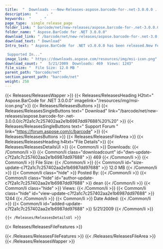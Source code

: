 ```yaml
---
title:  "  Downloads ---New-Releases-aspose.barcode-for-.net-3.0.0.0 . " 
description:  "    . " 
keywords:  "    . " 
page_type:  single_release_page
folder_link: " barcode/net/new-releases/aspose.barcode-for-.net-3.0.0.0/"
folder_name: " Aspose.BarCode for .NET 3.0.0.0"
download_link: " /barcode/net/new-releases/aspose.barcode-for-.net-3.0.0.0/c7f2a1c7c257402aa2e1b6987dd97688"
download_text: " Download"
Intro_text: " Aspose.BarCode for .NET v3.0.0.0 has been released.New Features

 Supported In..."
image_link: " https://downloads.aspose.com/resources/img/msi-icon.png"
download_count: "   5/21/2009  Downloads: 469  Views: 1243"
file_size: "  File Size: 12.0 MB "
parent_path: "barcode/net"
section_parent_path: "barcode/net"
weight: 258 
---
```


{{< Releases/ReleasesWapper >}}
  {{< Releases/ReleasesHeading H2txt=" Aspose.BarCode for .NET 3.0.0.0" imagelink="/resources/img/msi-icon.png">}}
  {{< Releases/ReleasesButtons >}}
    {{< Releases/ReleasesSingleButtons text=" Download" link="/barcode/net/new-releases/aspose.barcode-for-.net-3.0.0.0/c7f2a1c7c257402aa2e1b6987dd97688%20%20" >}}
    {{< Releases/ReleasesSingleButtons text=" Support Forum " link="https://forum.aspose.com/c/barcode" >}}
  {{< Releases/ReleasesButtons >}}
  {{< Releases/ReleasesFileArea >}}
    {{< Releases/ReleasesHeading h4txt="File Details">}}
    {{< Releases/ReleasesDetailsUl >}}
            {{< Common/li  >}} Downloads: {{< /Common/li >}} 
      {{< Common/li class="downloadcount" id="dwn-update-c7f2a1c7c257402aa2e1b6987dd97688" >}} 469 {{< /Common/li >}} 
      {{< Common/li  >}} File Size: {{< /Common/li >}} 
      {{< Common/li id="size-update-c7f2a1c7c257402aa2e1b6987dd97688" >}} 12.0 MB {{< /Common/li >}} 
      {{< Common/li  class="hide" >}} Posted By: {{< /Common/li >}} 
      {{< Common/li class="hide" id="author-update-c7f2a1c7c257402aa2e1b6987dd97688" >}} dean {{< /Common/li >}} 
      {{< Common/li class="hide"  >}} Views: {{< /Common/li >}} 
      {{< Common/li class="hide" id="view-update-c7f2a1c7c257402aa2e1b6987dd97688" >}} 1244 {{< /Common/li >}} 
      {{< Common/li  >}} Date Added: {{< /Common/li >}} 
      {{< Common/li id="added-update-c7f2a1c7c257402aa2e1b6987dd97688" >}} 5/21/2009 {{< /Common/li >}} 

    {{< /Releases/ReleasesDetailsUl >}}

  {{< Releases/ReleasesFileFeatures >}}
      
  {{< /Releases/ReleasesFileFeatures >}}
 {{< /Releases/ReleasesFileArea >}}
{{< /Releases/ReleasesWapper >}}


